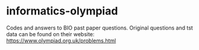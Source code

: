# informatics-olympiad

Codes and answers to BIO past paper questions. Original questions and tst data can be found on their website: https://www.olympiad.org.uk/problems.html
